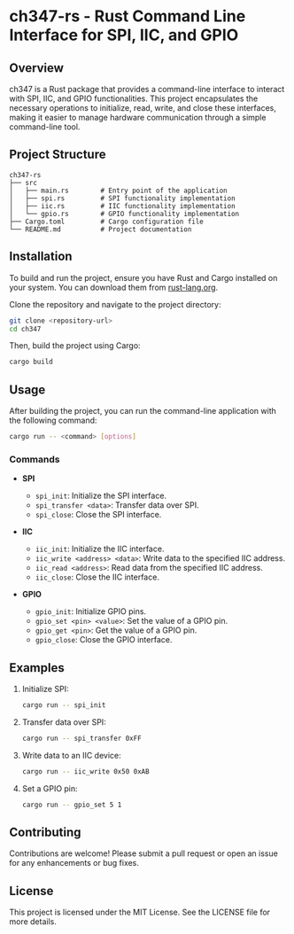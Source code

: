 # ch347-rs - Rust Command Line Interface for SPI, IIC, and GPIO

## Overview
ch347 is a Rust package that provides a command-line interface to interact with SPI, IIC, and GPIO functionalities. This project encapsulates the necessary operations to initialize, read, write, and close these interfaces, making it easier to manage hardware communication through a simple command-line tool.

## Project Structure
```
ch347-rs
├── src
│   ├── main.rs        # Entry point of the application
│   ├── spi.rs         # SPI functionality implementation
│   ├── iic.rs         # IIC functionality implementation
│   └── gpio.rs        # GPIO functionality implementation
├── Cargo.toml         # Cargo configuration file
└── README.md          # Project documentation
```

## Installation
To build and run the project, ensure you have Rust and Cargo installed on your system. You can download them from [rust-lang.org](https://www.rust-lang.org/).

Clone the repository and navigate to the project directory:
```bash
git clone <repository-url>
cd ch347
```

Then, build the project using Cargo:
```bash
cargo build
```

## Usage
After building the project, you can run the command-line application with the following command:
```bash
cargo run -- <command> [options]
```

### Commands
- **SPI**
  - `spi_init`: Initialize the SPI interface.
  - `spi_transfer <data>`: Transfer data over SPI.
  - `spi_close`: Close the SPI interface.

- **IIC**
  - `iic_init`: Initialize the IIC interface.
  - `iic_write <address> <data>`: Write data to the specified IIC address.
  - `iic_read <address>`: Read data from the specified IIC address.
  - `iic_close`: Close the IIC interface.

- **GPIO**
  - `gpio_init`: Initialize GPIO pins.
  - `gpio_set <pin> <value>`: Set the value of a GPIO pin.
  - `gpio_get <pin>`: Get the value of a GPIO pin.
  - `gpio_close`: Close the GPIO interface.

## Examples
1. Initialize SPI:
   ```bash
   cargo run -- spi_init
   ```

2. Transfer data over SPI:
   ```bash
   cargo run -- spi_transfer 0xFF
   ```

3. Write data to an IIC device:
   ```bash
   cargo run -- iic_write 0x50 0xAB
   ```

4. Set a GPIO pin:
   ```bash
   cargo run -- gpio_set 5 1
   ```

## Contributing
Contributions are welcome! Please submit a pull request or open an issue for any enhancements or bug fixes.

## License
This project is licensed under the MIT License. See the LICENSE file for more details.